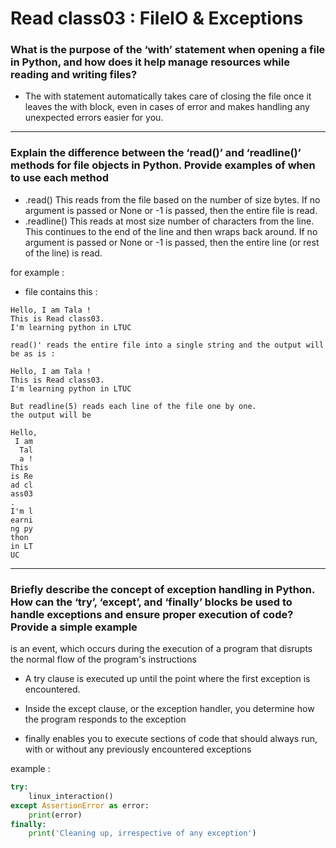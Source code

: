 # Read class03 : FileIO & Exceptions

### What is the purpose of the ‘with’ statement when opening a file in Python, and how does it help manage resources while reading and writing files?

* The with statement automatically takes care of closing the file once it leaves the with block, even in cases of error and makes handling any unexpected errors easier for you.
---------------

### Explain the difference between the ‘read()’ and ‘readline()’ methods for file objects in Python. Provide examples of when to use each method

* .read()	This reads from the file based on the number of size bytes. If no argument is passed or None or -1 is passed, then the entire file is read.
* .readline()	This reads at most size number of characters from the line. This continues to the end of the line and then wraps back around. If no argument is passed or None or -1 is passed, then the entire line (or rest of the line) is read.


for example :
- file contains this :

```text
Hello, I am Tala !
This is Read class03.
I'm learning python in LTUC
```
```
read()' reads the entire file into a single string and the output will be as is :

Hello, I am Tala !
This is Read class03.
I'm learning python in LTUC

But readline(5) reads each line of the file one by one.
the output will be

Hello,
 I am
  Tal
  a !
This 
is Re
ad cl
ass03
.
I'm l
earni
ng py
thon 
in LT
UC

```

--------------------------

### Briefly describe the concept of exception handling in Python. How can the ‘try’, ‘except’, and ‘finally’ blocks be used to handle exceptions and ensure proper execution of code? Provide a simple example

is an event, which occurs during the execution of a program that disrupts the normal flow of the program's instructions

* A try clause is executed up until the point where the first exception is encountered.
* Inside the except clause, or the exception handler, you determine how the program responds to the exception

* finally enables you to execute sections of code that should always run, with or without any previously encountered exceptions

example : 
```python
try:
    linux_interaction()
except AssertionError as error:
    print(error)
finally:
    print('Cleaning up, irrespective of any exception')
 ```